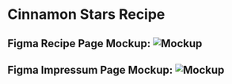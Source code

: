 # Cinnamon Stars Recipe

## Figma Recipe Page Mockup: ![Mockup](https://github.com/user-attachments/assets/f255dc67-74d8-4f6c-9135-1dad7fc90725)

## Figma Impressum Page Mockup: ![Mockup](https://github.com/user-attachments/assets/30c04b95-25ac-4587-bc6c-4cccd0b4935b)
